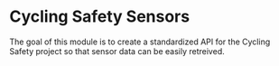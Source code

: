 # Cycling Safety Sensors

The goal of this module is to create a standardized API for the Cycling Safety project so that sensor data can be easily retreived.
